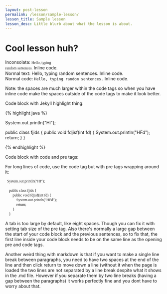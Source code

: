 ```yaml
---
layout: post-lesson
permalink: /lesson/sample-lesson/
lesson_title: Sample lesson
lesson_desc: Little blurb about what the lesson is about.
---
```


<link rel="stylesheet" type="text/css" href="//fonts.googleapis.com/css?family=Inconsolata" />

# Cool lesson huh?

Inconsolata: <code style="font-family: Inconsolata;">Hello, typing random sentences.</code> Inline code.  
Normal text: Hello, typing random sentences. Inline code.  
Normal code: <code>Hello, typing random sentences.</code> Inline code.  

Note: the spaces are much larger within the code tags so when you have inline code make the spaces outside of the code tags to make it look better. 


Code block with Jekyll highlight thing:

{% highlight java %}

System.out.println("HI");

public class fjids {
    public void fdjisf(int fd) {
    System.out.println("HFd");
      return;
    }
}

{% endhighlight %}

Code block with code and pre tags:

For long lines of code, use the code tag but with pre tags wrapping around it:
<pre style="tab-size: 4;"><code style="font-family: Inconsolata;">	System.out.println("HI");

	public class fjids {
		public void fdjisf(int fd) {
			System.out.println("HFd");
			return;
		}
	}
</code></pre>

A tab is too large by default, like eight spaces. Though you can fix it with setting tab size of the pre tag. 
Also there's normally a large gap between the start of your code block and the previous sentences, so to fix that, the first line inside your code block needs to be on the same line as the opening pre and code tags. 

Another weird thing with markdown is that if you want to make a single line break between paragraphs, you need to have two spaces at the end of the line and then click return to move down a line (without it when the page is loaded the two lines are not separated by a line break despite what it shows in the .md file. However if you separate them by two line breaks (having a gap between the paragraphs) it works perfectly fine and you dont have to worry about that. 
